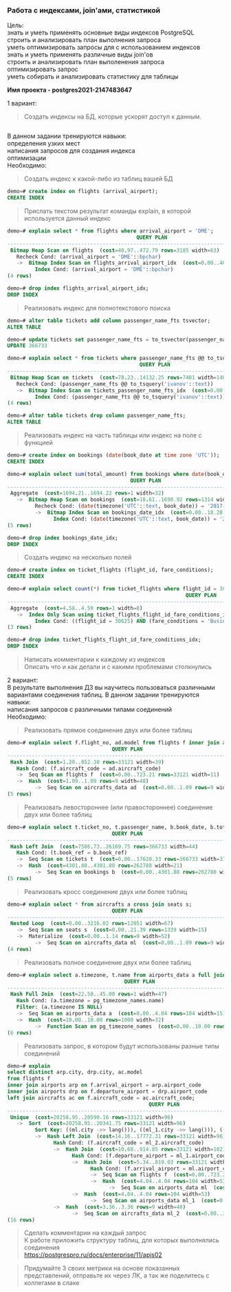### Работа с индексами, join'ами, статистикой

Цель:  
знать и уметь применять основные виды индексов PostgreSQL  
строить и анализировать план выполнения запроса  
уметь оптимизировать запросы для с использованием индексов  
знать и уметь применять различные виды join'ов  
строить и анализировать план выполенения запроса  
оптимизировать запрос  
уметь собирать и анализировать статистику для таблицы  

<b>Имя проекта - postgres2021-2147483647</b>

1 вариант:  
>Создать индексы на БД, которые ускорят доступ к данным.  
```sql

```
В данном задании тренируются навыки:  
определения узких мест  
написания запросов для создания индекса  
оптимизации  
Необходимо:  
>Создать индекс к какой-либо из таблиц вашей БД  
```sql
demo=# create index on flights (arrival_airport);
CREATE INDEX
```
>Прислать текстом результат команды explain, в которой используется данный индекс  
```sql
demo=# explain select * from flights where arrival_airport = 'DME';
                                          QUERY PLAN
----------------------------------------------------------------------------------------------
 Bitmap Heap Scan on flights  (cost=40.97..472.79 rows=3185 width=63)
   Recheck Cond: (arrival_airport = 'DME'::bpchar)
   ->  Bitmap Index Scan on flights_arrival_airport_idx  (cost=0.00..40.18 rows=3185 width=0)
         Index Cond: (arrival_airport = 'DME'::bpchar)
(4 rows)

demo=# drop index flights_arrival_airport_idx;
DROP INDEX
```
>Реализовать индекс для полнотекстового поиска  
```sql
demo=# alter table tickets add column passenger_name_fts tsvector;
ALTER TABLE

demo=# update tickets set passenger_name_fts = to_tsvector(passenger_name);
UPDATE 366733

demo=# explain select * from tickets where passenger_name_fts @@ to_tsquery('ivanov');
                                           QUERY PLAN
-------------------------------------------------------------------------------------------------
 Bitmap Heap Scan on tickets  (cost=78.23..14132.25 rows=7481 width=140)
   Recheck Cond: (passenger_name_fts @@ to_tsquery('ivanov'::text))
   ->  Bitmap Index Scan on tickets_passenger_name_fts_idx  (cost=0.00..76.36 rows=7481 width=0)
         Index Cond: (passenger_name_fts @@ to_tsquery('ivanov'::text))
(4 rows)

demo=# alter table tickets drop column passenger_name_fts;
ALTER TABLE
```
>Реализовать индекс на часть таблицы или индекс на поле с функцией
```sql
demo=# create index on bookings (date(book_date at time zone 'UTC'));
CREATE INDEX

demo=# explain select sum(total_amount) from bookings where date(book_date at time zone 'UTC') = '2017-07-29';
                                        QUERY PLAN
------------------------------------------------------------------------------------------
 Aggregate  (cost=1694.21..1694.22 rows=1 width=32)
   ->  Bitmap Heap Scan on bookings  (cost=18.61..1690.92 rows=1314 width=6)
         Recheck Cond: (date(timezone('UTC'::text, book_date)) = '2017-07-29'::date)
         ->  Bitmap Index Scan on bookings_date_idx  (cost=0.00..18.28 rows=1314 width=0)
               Index Cond: (date(timezone('UTC'::text, book_date)) = '2017-07-29'::date)
(5 rows)

demo=# drop index bookings_date_idx;
DROP INDEX
```
>Создать индекс на несколько полей  
```sql
demo=# create index on ticket_flights (flight_id, fare_conditions);
CREATE INDEX

demo=# explain select count(*) from ticket_flights where flight_id = 30625 and fare_conditions = 'Business';
                                                          QUERY PLAN
------------------------------------------------------------------------------------------------------------------------------
 Aggregate  (cost=4.58..4.59 rows=1 width=8)
   ->  Index Only Scan using ticket_flights_flight_id_fare_conditions_idx on ticket_flights  (cost=0.42..4.57 rows=7 width=0)
         Index Cond: ((flight_id = 30625) AND (fare_conditions = 'Business'::text))
(3 rows)

demo=# drop index ticket_flights_flight_id_fare_conditions_idx;
DROP INDEX
```
>Написать комментарии к каждому из индексов  
>Описать что и как делали и с какими проблемами столкнулись  

2 вариант:  
В результате выполнения ДЗ вы научитесь пользоваться различными вариантами соединения таблиц. В данном задании тренируются навыки:  
написания запросов с различными типами соединений  
Необходимо:  
>Реализовать прямое соединение двух или более таблиц  
```sql
demo=# explain select f.flight_no, ad.model from flights f inner join aircrafts_data ad on ad.aircraft_code = f.aircraft_code;
                                  QUERY PLAN
------------------------------------------------------------------------------
 Hash Join  (cost=1.20..852.30 rows=33121 width=39)
   Hash Cond: (f.aircraft_code = ad.aircraft_code)
   ->  Seq Scan on flights f  (cost=0.00..723.21 rows=33121 width=11)
   ->  Hash  (cost=1.09..1.09 rows=9 width=48)
         ->  Seq Scan on aircrafts_data ad  (cost=0.00..1.09 rows=9 width=48)
(5 rows)
```
>Реализовать левостороннее (или правостороннее) соединение двух или более таблиц  
```sql
demo=# explain select t.ticket_no, t.passenger_name, b.book_date, b.total_amount from tickets t left join bookings b on t.book_ref = b.book_ref;
                                  QUERY PLAN
-------------------------------------------------------------------------------
 Hash Left Join  (cost=7586.73..26169.75 rows=366733 width=44)
   Hash Cond: (t.book_ref = b.book_ref)
   ->  Seq Scan on tickets t  (cost=0.00..17620.33 rows=366733 width=37)
   ->  Hash  (cost=4301.88..4301.88 rows=262788 width=21)
         ->  Seq Scan on bookings b  (cost=0.00..4301.88 rows=262788 width=21)
(5 rows)
```
>Реализовать кросс соединение двух или более таблиц  
```sql
demo=# explain select * from aircrafts a cross join seats s;
                                  QUERY PLAN
------------------------------------------------------------------------------
 Nested Loop  (cost=0.00..3216.02 rows=12051 width=67)
   ->  Seq Scan on seats s  (cost=0.00..21.39 rows=1339 width=15)
   ->  Materialize  (cost=0.00..1.14 rows=9 width=52)
         ->  Seq Scan on aircrafts_data ml  (cost=0.00..1.09 rows=9 width=52)
(4 rows)
```
>Реализовать полное соединение двух или более таблиц  
```sql
demo=# explain select a.timezone, t.name from airports_data a full join pg_timezone_names t on a.timezone = t.name where a.timezone is null;
                                      QUERY PLAN                                       
---------------------------------------------------------------------------------------
 Hash Full Join  (cost=22.50..45.00 rows=1 width=47)
   Hash Cond: (a.timezone = pg_timezone_names.name)
   Filter: (a.timezone IS NULL)
   ->  Seq Scan on airports_data a  (cost=0.00..4.04 rows=104 width=15)
   ->  Hash  (cost=10.00..10.00 rows=1000 width=32)
         ->  Function Scan on pg_timezone_names  (cost=0.00..10.00 rows=1000 width=32)
(6 rows)
```
>Реализовать запрос, в котором будут использованы разные типы соединений  
```sql
demo=# explain       
select distinct arp.city, drp.city, ac.model
from flights f
inner join airports arp on f.arrival_airport = arp.airport_code
inner join airports drp on f.departure_airport = drp.airport_code
left join aircrafts ac on f.aircraft_code = ac.aircraft_code;
                                              QUERY PLAN                                               
-------------------------------------------------------------------------------------------------------
 Unique  (cost=20258.95..20590.16 rows=33121 width=96)
   ->  Sort  (cost=20258.95..20341.75 rows=33121 width=96)
         Sort Key: ((ml.city ->> lang())), ((ml_1.city ->> lang())), ((ml_2.model ->> lang()))
         ->  Hash Left Join  (cost=14.16..17772.31 rows=33121 width=96)
               Hash Cond: (f.aircraft_code = ml_2.aircraft_code)
               ->  Hash Join  (cost=10.68..914.85 rows=33121 width=102)
                     Hash Cond: (f.departure_airport = ml_1.airport_code)
                     ->  Hash Join  (cost=5.34..819.03 rows=33121 width=57)
                           Hash Cond: (f.arrival_airport = ml.airport_code)
                           ->  Seq Scan on flights f  (cost=0.00..723.21 rows=33121 width=12)
                           ->  Hash  (cost=4.04..4.04 rows=104 width=53)
                                 ->  Seq Scan on airports_data ml  (cost=0.00..4.04 rows=104 width=53)
                     ->  Hash  (cost=4.04..4.04 rows=104 width=53)
                           ->  Seq Scan on airports_data ml_1  (cost=0.00..4.04 rows=104 width=53)
               ->  Hash  (cost=3.36..3.36 rows=9 width=48)
                     ->  Seq Scan on aircrafts_data ml_2  (cost=0.00..3.36 rows=9 width=48)
(16 rows)
```
>Сделать комментарии на каждый запрос  
>К работе приложить структуру таблиц, для которых выполнялись соединения  
https://postgrespro.ru/docs/enterprise/11/apjs02  

>Придумайте 3 своих метрики на основе показанных представлений, отправьте их через ЛК, а так же поделитесь с коллегами в слаке
